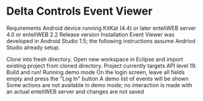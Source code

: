 # Delta Controls Event Viewer
Requirements
Android device running KitKat (4.4) or later
enteliWEB server 4.0 or enteliWEB 2.2 Release version
Installation
Event Viewer was developed in Android Studio 1.5; the following instructions assume Andriod Studio already setup.

Clone into fresh directory.
Open new workspace in Eclipse and import existing project from cloned directory.
Project currently targets API level 19.
Build and run!
Running demo mode
On the login screen, leave all fields empty and press the "Log In" button
A demo list of events will be shown
Some actions are not available in demo mode; no interaction is made with an actual enteliWEB server and changes are not saved
